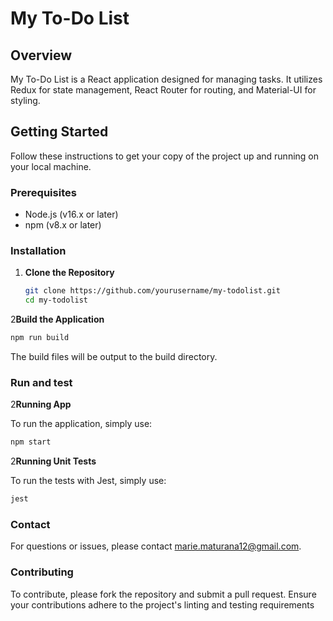 # My To-Do List

## Overview

My To-Do List is a React application designed for managing tasks. It utilizes Redux for state management, React Router for routing, and Material-UI for styling.

## Getting Started

Follow these instructions to get your copy of the project up and running on your local machine.

### Prerequisites

- Node.js (v16.x or later)
- npm (v8.x or later)

### Installation

1. **Clone the Repository**

   ```bash
   git clone https://github.com/yourusername/my-todolist.git
   cd my-todolist 
   ```

2**Build the Application**

   ```bash
   npm run build
```

The build files will be output to the build directory.

### Run and test

2**Running App**

To run the application, simply use:
   ```bash
   npm start
```

2**Running Unit Tests**

To run the tests with Jest, simply use:
   ```bash
   jest
```


### Contact
For questions or issues, please contact marie.maturana12@gmail.com.

### Contributing
To contribute, please fork the repository and submit a pull request. Ensure your contributions adhere to the project's linting and testing requirements
